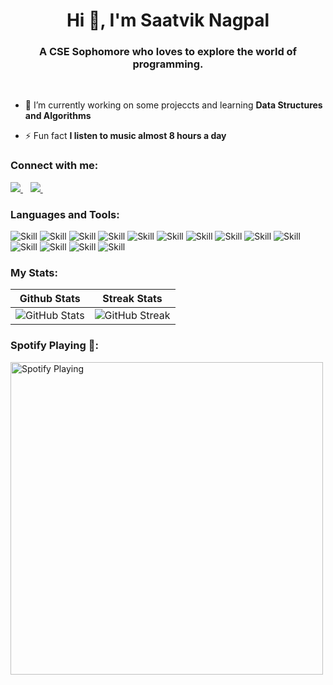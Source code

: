 <h1 align="center">Hi 👋, I'm Saatvik Nagpal</h1>
<h3 align="center">A CSE Sophomore who loves to explore the world of programming.</h3> <br>

- 🌱 I’m currently working on some projeccts and learning **Data Structures and Algorithms**

- ⚡ Fun fact **I listen to music almost 8 hours a day**

<h3 align="left">Connect with me:</h3>
<p align="left">
<a href="https://www.linkedin.com/in/saatviknagpal/">
    <img src="https://img.shields.io/badge/linkedin-%230077B5.svg?&style=for-the-badge&logo=linkedin&logoColor=white" />
  </a>&nbsp;&nbsp;
  <a href="https://instagram.com/saatvik_nagpal">
    <img src="https://img.shields.io/badge/instagram-%23E4405F.svg?&style=for-the-badge&logo=instagram&logoColor=white" />        
  </a>&nbsp;&nbsp;
</p>

<h3 align="left">Languages and Tools:</h3>

![Skill](https://img.shields.io/badge/HTML5-E34F26?style=for-the-badge&logo=html5&logoColor=white)
![Skill](https://img.shields.io/badge/CSS3-1572B6?style=for-the-badge&logo=css3&logoColor=white)
![Skill](https://img.shields.io/badge/JavaScript-323330?style=for-the-badge&logo=javascript&logoColor=F7DF1E)
![Skill](https://img.shields.io/badge/Node.js-43853D?style=for-the-badge&logo=node.js&logoColor=white)
![Skill](https://img.shields.io/badge/npm-CB3837?style=for-the-badge&logo=npm&logoColor=white)
![Skill](https://img.shields.io/badge/Express.js-000000?style=for-the-badge&logo=express&logoColor=white)
![Skill](https://img.shields.io/badge/Java-ED8B00?style=for-the-badge&logo=java&logoColor=white)
![Skill](https://img.shields.io/badge/Markdown-000000?style=for-the-badge&logo=markdown&logoColor=white)
![Skill](https://img.shields.io/badge/Bootstrap-563D7C?style=for-the-badge&logo=bootstrap&logoColor=white)
![Skill](https://img.shields.io/badge/Heroku-430098?style=for-the-badge&logo=heroku&logoColor=white)
![Skill](https://img.shields.io/badge/Git-F05032?style=for-the-badge&logo=git&logoColor=white)
![Skill](https://img.shields.io/badge/Postman-FF6C37?style=for-the-badge&logo=Postman&logoColor=white)
![Skill](https://img.shields.io/badge/Visual_Studio_Code-0078D4?style=for-the-badge&logo=visual%20studio%20code&logoColor=white)
![Skill](https://img.shields.io/badge/Microsoft_Office-D83B01?style=for-the-badge&logo=microsoft-office&logoColor=white)

<h3 align="left">My Stats:</h3>

<!-- <p align = "left">
  <img src="https://github-readme-stats.vercel.app/api?username=saatviknagpal&show_icons=true&count_private=true&theme=dark&hide_border=true" width="42%">&nbsp;&nbsp;
  <img src="https://github-readme-streak-stats.herokuapp.com?user=saatviknagpal&theme=dark&hide_border=true" width="42%">&nbsp;&nbsp;
</p> -->
Github Stats         |  Streak Stats
:-------------------------:|:-------------------------:
![GitHub Stats](https://github-readme-stats.vercel.app/api?username=saatviknagpal&show_icons=true&count_private=true&theme=dark&hide_border=true) | ![GitHub Streak](https://github-readme-streak-stats.herokuapp.com?user=saatviknagpal&theme=dark&hide_border=true)

<h3 align="left">Spotify Playing 🎵: </h3>

[<img src="https://spotify-readme-gules.vercel.app/api/spotify-playing" alt="Spotify Playing" width="500" />](https://open.spotify.com/user/31tqskg6djorwiumedgoramcxfvu)
